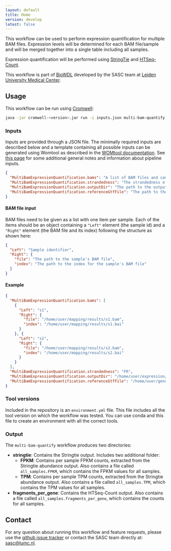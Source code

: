 ```yaml
---
layout: default
title: Home
version: develop
latest: false
---
```


This workflow can be used to perform expression quantification for multiple
BAM files. Expression levels will be determined for each BAM file/sample
and will be merged together into a single table including all samples.

Expression quantification will be performed using
[StringTie](https://ccb.jhu.edu/software/stringtie/) and
[HTSeq-Count](http://htseq.readthedocs.io/en/master/count.html).

This workflow is part of [BioWDL](https://biowdl.github.io/)
developed by the SASC team at [Leiden University Medical Center](https://www.lumc.nl/).

## Usage
This workflow can be run using
[Cromwell](http://cromwell.readthedocs.io/en/stable/):
```bash
java -jar cromwell-<version>.jar run -i inputs.json multi-bam-quantify.wdl
```

### Inputs
Inputs are provided through a JSON file. The minimally required inputs are
described below and a template containing all possible inputs can be generated
using Womtool as described in the
[WOMtool documentation](http://cromwell.readthedocs.io/en/stable/WOMtool/).
See [this page](/inputs.html) for some additional general notes and information
about pipeline inputs.

```json
{
  "MultiBamExpressionQuantification.bams": "A list of BAM files and sample identifiers (see 'BAM file input' below)",
  "MultiBamExpressionQuantification.strandedness": "The strandedness of the samples: FR (forward-reverse), RF (reverse-forward) or None",
  "MultiBamExpressionQuantification.outputDir": "The path to the output directory.",
  "MultiBamExpressionQuantification.referenceGtfFile": "The path to the annotations GTF file. If not specified, Stringtie will be run unguided and the GTF file it produces will be used for HTSeq-Count",
}
```

#### BAM file input
BAM files need to be given as a list with one item per sample. Each of the
items should be an object containing a `"Left"` element (the sample id) and a
`"Right"` element (the BAM file and its index) following the structure as shown
here:
```json
{
  "Left": "Sample identifier",
  "Right": {
    "file": "The path to the sample's BAM file",
    "index": "The path to the index for the sample's BAM file"
  }
}
```

#### Example
```json
{
  "MultiBamExpressionQuantification.bams": [
    {
      "Left": "s1",
      "Right": {
        "file": "/home/user/mapping/results/s1.bam",
        "index": "/home/user/mapping/results/s1.bai"
      }
    }, {
      "Left": "s2",
      "Right": {
        "file": "/home/user/mapping/results/s2.bam",
        "index": "/home/user/mapping/results/s2.bai"
      }
    }
  ],
  "MultiBamExpressionQuantification.strandedness": "FR",
  "MultiBamExpressionQuantification.outputDir": "/home/user/expression/results",
  "MultiBamExpressionQuantification.referenceGtfFile": "/home/user/genomes/human/features/ensembl87.gtf"
}
```

### Tool versions
Included in the repository is an `environment.yml` file. This file includes
all the tool version on which the workflow was tested. You can use conda and
this file to create an environment with all the correct tools.

### Output
The `multi-bam-quantify` workflow produces two directories:
- **stringtie**: Contains the Stringtie output. Includes two additional folder:
  - **FPKM**: Contains per sample FPKM counts, extracted from the Stringtie
    abundance output. Also contains a file called `all_samples.FPKM`, which
    contains the FPKM values for all samples.
  - **TPM**: Contains per sample TPM counts, extracted from the Stringtie
    abundance output. Also contains a file called `all_samples.TPM`, which
    contains the TPM values for all samples.
- **fragments_per_gene**: Contains the HTSeq-Count output. Also contains a file
  called `all_samples.fragments_per_gene`, which contains the counts for all
  samples.

## Contact
<p>
  <!-- Obscure e-mail address for spammers -->
For any question about running this workflow and feature requests, please use
the
<a href='https://github.com/biowdl/expression-quantification/issues'>github issue tracker</a>
or contact
the SASC team
 directly at: 
<a href='&#109;&#97;&#105;&#108;&#116;&#111;&#58;&#115;&#97;&#115;&#99;&#64;&#108;&#117;&#109;&#99;&#46;&#110;&#108;'>
&#115;&#97;&#115;&#99;&#64;&#108;&#117;&#109;&#99;&#46;&#110;&#108;</a>.
</p>
